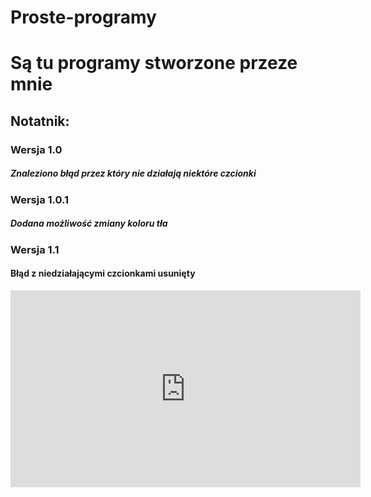 # Proste-programy
<h1>Są tu programy stworzone przeze mnie</h1>

<h2>Notatnik:</h2>
<h3>Wersja 1.0</h3>
<h5>Znaleziono błąd przez który nie działają niektóre czcionki</h5>
<h3>Wersja 1.0.1</h3>
<h5>Dodana możliwość zmiany koloru tła</h5>
<h3>Wersja 1.1</h3>
<h4>Błąd z niedziałającymi czcionkami usunięty</h4>
<iframe width="560" height="315" src="https://www.youtube.com/embed/ptTA7vfwdYQ" title="YouTube video player" frameborder="0" allow="accelerometer; autoplay; clipboard-write; encrypted-media; gyroscope; picture-in-picture" allowfullscreen></iframe>
